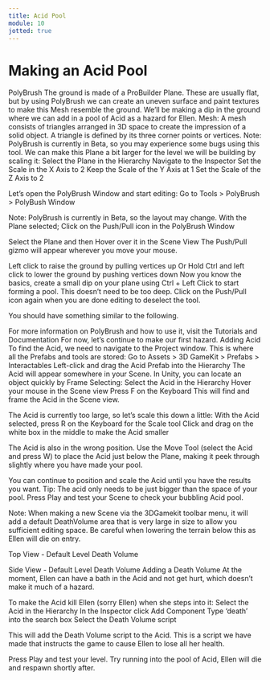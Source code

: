 ```yaml
---
title: Acid Pool
module: 10
jotted: true
---
```


# Making an Acid Pool

PolyBrush
The ground is made of a ProBuilder Plane. These are usually flat, but by using PolyBrush we can create an uneven surface and paint textures to make this Mesh resemble the ground. We’ll be making a dip in the ground where we can add in a pool of Acid as a hazard for Ellen.
Mesh: A mesh consists of triangles arranged in 3D space to create the impression of a solid object. A triangle is defined by its three corner points or vertices.
Note: PolyBrush is currently in Beta, so you may experience some bugs using this tool.
We can make this Plane a bit larger for the level we will be building by scaling it:
Select the Plane in the Hierarchy
Navigate to the Inspector
Set the Scale in the X Axis to 2
Keep the Scale of the Y Axis at 1
Set the Scale of the Z Axis to 2

Let’s open the PolyBrush Window and start editing:
Go to Tools > PolyBrush > PolyBush Window


Note: PolyBrush is currently in Beta, so the layout may change.
With the Plane selected;
Click on the Push/Pull icon in the PolyBrush Window

Select the Plane and then Hover over it in the Scene View
The Push/Pull gizmo will appear wherever you move your mouse.

Left click to raise the ground by pulling vertices up
Or Hold Ctrl and left click to lower the ground by pushing vertices down
Now you know the basics, create a small dip on your plane using Ctrl + Left Click to start forming a pool. This doesn’t need to be too deep.
Click on the Push/Pull icon again when you are done editing to deselect the tool.

You should have something similar to the following.

For more information on PolyBrush and how to use it, visit the Tutorials and Documentation
For now, let’s continue to make our first hazard.
Adding Acid
To find the Acid, we need to navigate to the Project window. This is where all the Prefabs and tools are stored:
Go to Assets > 3D GameKit > Prefabs > Interactables
Left-click and drag the Acid Prefab into the Hierarchy
The Acid will appear somewhere in your Scene. In Unity, you can locate an object quickly by Frame Selecting:
Select the Acid in the Hierarchy
Hover your mouse in the Scene view
Press F on the Keyboard
This will find and frame the Acid in the Scene view.

The Acid is currently too large, so let’s scale this down a little:
With the Acid selected, press R on the Keyboard for the Scale tool
Click and drag on the white box in the middle to make the Acid smaller

The Acid is also in the wrong position. Use the Move Tool (select the Acid and press W) to place the Acid just below the Plane, making it peek through slightly where you have made your pool.

You can continue to position and scale the Acid until you have the results you want.
Tip: The acid only needs to be just bigger than the space of your pool.
Press Play and test your Scene to check your bubbling Acid pool.

Note: When making a new Scene via the 3DGamekit toolbar menu, it will add a default DeathVolume area that is very large in size to allow you sufficient editing space. Be careful when lowering the terrain below this as Ellen will die on entry.

Top View - Default Level Death Volume

Side View - Default Level Death Volume
Adding a Death Volume
At the moment, Ellen can have a bath in the Acid and not get hurt, which doesn’t make it much of a hazard.

To make the Acid kill Ellen (sorry Ellen) when she steps into it:
Select the Acid in the Hierarchy
In the Inspector click Add Component
Type ‘death’ into the search box
Select the Death Volume script

This will add the Death Volume script to the Acid. This is a script we have made that instructs the game to cause Ellen to lose all her health.

Press Play and test your level. Try running into the pool of Acid, Ellen will die and respawn shortly after.

